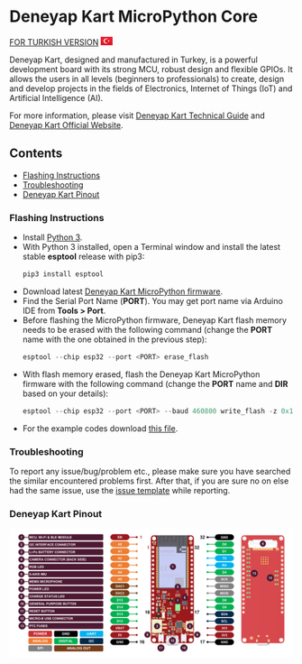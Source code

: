 # Deneyap Kart MicroPython Core 
[FOR TURKISH VERSION](docs/others/README_tr.md) ![trflag](docs/others/tr.png)

Deneyap Kart, designed and manufactured in Turkey, is a powerful development board with its strong MCU, robust design and flexible GPIOs. It allows the users in all levels (beginners to professionals) to create, design and develop projects in the fields of Electronics, Internet of Things (IoT) and Artificial Intelligence (AI). 

For more information, please visit [Deneyap Kart Technical Guide](https://docs.deneyapkart.org/#deneyap-kart) and [Deneyap Kart Official Website](https://deneyapkart.org).

## Contents
- [Flashing Instructions](#flashing-instructions)
- [Troubleshooting](#troubleshooting)
- [Deneyap Kart Pinout](#deneyap-kart-pinout)

### Flashing Instructions
- Install [Python 3](https://www.python.org/downloads/).
- With Python 3 installed, open a Terminal window and install the latest stable **esptool** release with pip3:
  ```python
  pip3 install esptool
  ```
- Download latest [Deneyap Kart MicroPython firmware](https://github.com/deneyapkart/deneyapkart-micropython-core/releases/download/1.0.0/deneyapkart_micropython_v1.0.0.bin).
- Find the Serial Port Name (**PORT**). You may get port name via Arduino IDE from **Tools > Port**.
- Before flashing the MicroPython firmware, Deneyap Kart flash memory needs to be erased with the following command (change the **PORT** name with the one obtained in the previous step):
  ```python
  esptool --chip esp32 --port <PORT> erase_flash
  ```
- With flash memory erased, flash the Deneyap Kart MicroPython firmware with the following command (change the **PORT** name and **DIR** based on your details):
  ```python
  esptool --chip esp32 --port <PORT> --baud 460800 write_flash -z 0x1000 <DIR (Deneyap Kart MicroPython firmware path)>
  ```
- For the example codes download [this file](https://github.com/deneyapkart/deneyapkart-micropython-core/releases/download/1.0.0/micropython_examples.rar).

### Troubleshooting
To report any issue/bug/problem etc., please make sure you have searched the similar encountered problems first. After that, if you are sure no on else had the same issue, use the [issue template](.github/ISSUE_TEMPLATE/bug_report.md) while reporting.  

### Deneyap Kart Pinout
![PinoutENG](docs/others/DeneyapKartPinoutENG_mpv1.0.png)